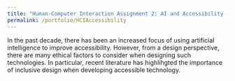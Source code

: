 ```yaml
---
title: "Human-Computer Interaction Assignment 2: AI and Accessibility -- Dataset Limitations"
permalink: /portfolio/HCIAccessibility
---
```


In the past decade, there has been an increased focus of using artificial intelligence to improve accessibility. However, from a design perspective, there are many ethical factors to consider when designing such technologies. In particular, recent literature has highlihgted the importance of inclusive design when developing accessible technology.
